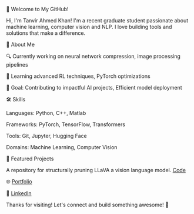 👋 Welcome to My GitHub!

Hi, I'm Tanvir Ahmed Khan! I'm a recent graduate student passionate about machine learning, computer vision and NLP. I love building tools and solutions that make a difference.

🚀 About Me





🔍 Currently working on neural network compression, image processing pipelines



🌱 Learning advanced RL techniques, PyTorch optimizations







🎯 Goal: Contributing to impactful AI projects, Efficient model deployment

🛠️ Skills





Languages: Python, C++, Matlab



Frameworks: PyTorch, TensorFlow, Transformers



Tools: Git, Jupyter, Hugging Face



Domains: Machine Learning, Computer Vision

📌 Featured Projects


A repository for structurally pruning LLaVA a vision language model. [Code](https://github.com/takakib123/LLaVA_Prune)


🌐 [Portfolio](takakib123.github.io)


💼 [LinkedIn](ttps://www.linkedin.com/in/tanvir-ahmed-26602a231/)



Thanks for visiting! Let's connect and build something awesome! 🚀
